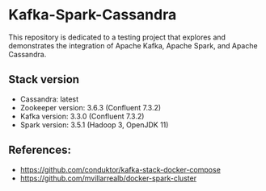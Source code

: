 # Kafka-Spark-Cassandra
This repository is dedicated to a testing project that explores and demonstrates the integration of Apache Kafka, Apache Spark, and Apache Cassandra.

## Stack version
- Cassandra: latest
- Zookeeper version: 3.6.3 (Confluent 7.3.2)
- Kafka version: 3.3.0 (Confluent 7.3.2)
- Spark version: 3.5.1 (Hadoop 3, OpenJDK 11)

## References:
- https://github.com/conduktor/kafka-stack-docker-compose
- https://github.com/mvillarrealb/docker-spark-cluster
